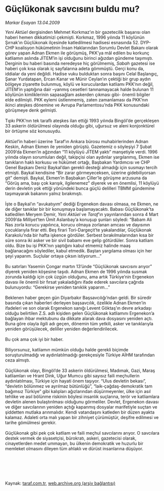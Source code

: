 # Güçlükonak savcısını buldu mu?

*Markar Esayan 13.04.2009*

<div class="taraf_structure_2col_1zq">
<div class="margen_n">



 <p><i>Yeni Aktüel</i> dergisinden Mehmet Korkmaz’ın bir gazetecilik başarısı olan haberi hemen dikkatimizi çekmişti. Korkmaz, 1996 yılında 11 köylünün Şırnak’ın Güçlükonak ilçesinde katledilmesi hadisesi esnasında 52. DYP-CHP koalisyon hükümetinin İnsan Haklarından Sorumlu Devlet Bakanı olarak görev yapan Adnan Ekmen ile görüşmüş, PKK’ya mâl edilen bu korkunç katliamın aslında JİTEM’in işi olduğunu birinci ağızdan gündeme taşımıştı. Derginin bu haberi basında neredeyse hiç görülmemiş, <i>Sabah</i> gazetesi ise haberi çok kısa olarak iç sayfalarına adeta gömmüştü. Gerçi konu da, iddialar da yeni değildi. Hadise vuku bulduktan sonra başını Celal Başlangıç, Şanar Yurdatapan, Ercan Kanar ve Münir Ceylan’ın çektiği bir grup aydın bölgeye ziyarette bulunmuş, köylü ve koruculardan katliamı PKK’nın değil, JİTEM’in yaptığına dair –yanmış cesetleri tanınamayacak halde bulunan 11 köylünün kimliklerinin sapasağlam askerden çıkması gibi- önemli bilgiler elde edilmişti. PKK eylemi üstlenmemiş, zaten zamanlaması da PKK’nın ikinci ateşkes dönemine ve Avrupa Parlamentosu’nda PKK konusundaki görüşmeye denk gelmişti. <br/><br/>Tıpkı PKK’nın tek taraflı ateşkes ilan ettiği 1993 yılında Bingöl’de gerçekleşen 33 askerin öldürülmesi olayında olduğu gibi, uğursuz ve aleni konjonktürel bir örtüşme söz konusuydu.<i> <br/><br/>Aktüel</i>’in haberi üzerine Taraf’ın Ankara bürosu muhabirlerinden Adnan Keskin, Adnan Ekmen ile yeniden görüştü. Gazetemiz o söyleşiyi 7 Şubat 2009’da Ekmen’in ağzından “11 köylüyü JİTEM yaktı” manşetiyle verdi. 1996 yılında olayın sorumluları değil, takipçisi olan aydınlar yargılanmış, Ekmen ise tanıkların haklı korkusu ve hükümet ortağı, Başbakan Yardımcısı ve CHP Genel Başkanı Deniz Baykal’dan gerekli desteği almadığı için susmayı tercih etmişti. Baykal kendisine “Bir zarar görmeyeceksen, üzerine gidebiliyorsan git” demişti. Baykal, Ekmen’in Başbakan Çiller’le görüşme arzusuna da “Görüş ama, başı çok karışık, ilgilenemez” diyerek ve en önemlisi, 11 köylüyü derin devletin yok ettiği yönündeki bunca güçlü delilleri TBMM gündemine taşımayarak bakanını yalnız bırakmıştı. <br/><br/>İşte o Baykal’ın “avukatıyım” dediği Ergenekon davası olmasa, ne Ekmen, ne de diğer tanıklar bir bir konuşmaya başlamayacaktı. Babası Güçlükonak’ta katledilen Meryem Demir, <i>Yeni Aktüel</i> ve <i>Taraf</i>’ın yayınlarından sonra 4 Mart 2009’da <i>Milliyet</i>’ten Ümit Aslanbay’a konuşup şunları söyledi: “Babam Ali Nas zorla korucu yapılınca, korucu olmaya zorlanan amcası ve dayısının çocuklarıyla firar etti. Beş firari Tori-Dargeçit’te yakalandılar, Güçlükonak Karakolu’nda bir hafta işkence gördüler. Serbest bırakılmalarından kısa bir süre sonra iki asker ve bir sivil babamı eve gelip götürdüler. Sonra katliam oldu. Bize bu işi PKK’nın yaptığını kabul etmemiz halinde maaş bağlanacağını söylediler, kabul etmedik. Baştan yargılama olması için her şeyi yaparım. Suçlular ortaya çıksın istiyorum...” <br/><br/>Bu satırları Yasemin Çongar martın 13’ünde “Güçlükonak savcısını arıyor” diyerek yeniden köşesine taşıdı. Adnan Ekmen de 1996 yılında susmak zorunda kaldığı için çok üzgün olduğunu, ama artık Türkiye’nin Ergenekon davası ile önemli bir fırsat yakaladığını ifade ederek savcılara çağrıda bulunuyordu: “Gerekirse yeniden tanıklık yaparım...” <br/><br/>Beklenen haber geçen gün Diyarbakır Başsavcılığı’ndan geldi. Bir süredir basında çıkan haberleri derleyen başsavcılık, özelikle Adnan Ekmen’in ifadeleri ve son olarak Ergenekon sanığı Levent Göktaş’ın devre arkadaşı olduğu belirtilen Z.S. adlı kişiden gelen Güçlükonak katliamını Ergenekon’a bağlayan ihbar mektubunu da dikkate alarak dava dosyasını yeniden açtı. Buna göre olayla ilgili adı geçen, dönemin tüm yetkili, asker ve tanıklarıyla yeniden görüşülecek, deliller yeniden değerlendirilecek. <br/><br/>Bu çok ama çok iyi bir haber. <br/><br/>Biliyorsunuz, katliamın mümkün olduğu halde gerekli biçimde soruşturulmadığı ve aydınlatılmadığı gerekçesiyle Türkiye AİHM tarafından ceza almıştı. <br/><br/>Güçlükonak olayı, Bingöl’de 33 askerin öldürülmesi, Madımak, Gazi, Maraş katliamları ve Hrant Dink, Uğur Mumcu gibi sayısız faili meçhullerin aydınlatılması, Türkiye için hayati önem taşıyor. “Ulus devletin bekası”, “devletin bölünmez ve ayrılmaz bütünlüğü”, “laik-çağdaş-demokratik tam bağımsız Türkiye” gibi kalıpları ağızlarından düşürmeyenler, ülke için asıl tehlike ve asıl bölünme riskinin böylesi insanlık suçlarına, terör ve katliamlara devletin alenen bulaştırılması olduğunu görmeliler. Devlet, Ergenekon davası ve diğer savcılarının yeniden açtığı kapanmış dosyalar marifetiyle suçtan ve şiddetten mutlaka arınmalıdır. Kendi vatandaşını katleden bir düzen ayakta kalamaz. Adaleti orta malı yapan bir zihniyet çürümüştür, deşifre edilmesi ve tarihe gömülmesi gerekir. <br/><br/>Güçlükonak gibi pek çok katliam ve faili meçhul savcılarını arıyor. O savcılara destek vermek de siyasetçisi, bürokratı, askeri, gazetecisi olarak, cinayetlerden medet ummayan, bu ülkenin demokratik ve huzurlu bir memleket olmasını dileyen tüm ahlaklı ve dürüst insanlarına düşüyor.</p>
<br/>
<br/>
<br/>



<br/>


<div id="taraf_not">
</div>

</div>


</div>

Kaynak: [taraf.com.tr](http://taraf.com.tr:80/makale/4999.htm), [web.archive.org (arşiv bağlantısı)](http://web.archive.org/web/20090625105220/http://taraf.com.tr:80/makale/4999.htm)
